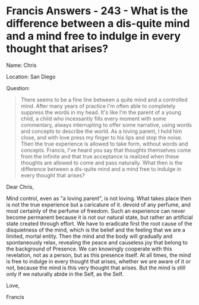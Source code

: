 # Francis Answers - 243 - What is the difference between a dis-quite mind and a mind free to indulge in every thought that arises?

Name: Chris

Location: San Diego 

Question:

>There seems to be a fine line between a quite mind and a controlled mind. After many years of practice I'm often able to completely suppress the words in my head. It's like I'm the parent of a young child, a child who incessantly fills every moment with some commentary, always interrupting to offer some narrative, using words and concepts to describe the world. As a loving parent, I hold him close, and with love press my finger to his lips and stop the noise. Then the true experience is allowed to take form, without words and concepts. Francis, I've heard you say that thoughts themselves come from the infinite and that true acceptance is realized when these thoughts are allowed to come and pass naturally. What then is the difference between a dis-quite mind and a mind free to indulge in every thought that arises?

Dear Chris,

Mind control, even as "a loving parent", is not loving. What takes place then is not the true experience but a caricature of it. devoid of any perfume, and most certainly of the perfume of freedom. Such an experience can never become permanent because it is not our natural state, but rather an artificial state created through effort. We have to eradicate first the root cause of the disquietness of the mind, which is the belief and the feeling that we are a limited, mortal entity. Then the mind and the body will gradually and spontaneously relax, revealing the peace and causeless joy that belong to the background of Presence. We can knowingly cooperate with this revelation, not as a person, but as this presence itself. At all times, the mind is free to indulge in every thought that arises, whether we are aware of it or not, because the mind is this very thought that arises. But the mind is still only if we naturally abide in the Self, as the Self.

Love,

Francis

